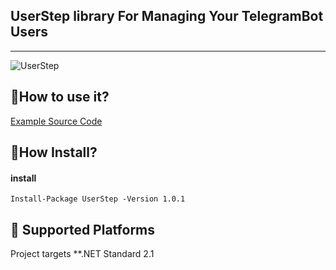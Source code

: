 ## UserStep library For Managing Your TelegramBot Users

---

![UserStep](https://img.shields.io/nuget/v/UserStep)

## 🧐How to use it?

[Example Source Code](https://github.com/miticyber/UserStep/tree/master/Example/ExampleBot)

## 🧐How Install?

#### install

```plaintext
Install-Package UserStep -Version 1.0.1
```

## 🚧 Supported Platforms

Project targets \*\*.NET Standard 2.1
